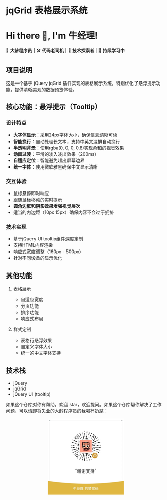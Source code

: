 # jqGrid 表格展示系统

# Hi there 👋, I'm 牛经理!

🌟 **大龄程序员** | 🛠️ **代码老司机** | 🚀 **技术探索者** | 🌱 **持续学习中** 

## 项目说明
这是一个基于 jQuery jqGrid 插件实现的表格展示系统，特别优化了悬浮提示功能，提供清晰美观的数据预览体验。

## 核心功能：悬浮提示（Tooltip）
### 设计特点
- **大字体显示**：采用24px字体大小，确保信息清晰可读
- **智能换行**：自动处理长文本，支持中英文混排自动换行
- **半透明背景**：使用rgba(0, 0, 0, 0.8)实现柔和的视觉效果
- **动画过渡**：平滑的淡入淡出效果（200ms）
- **自适应定位**：智能避免超出屏幕边界
- **统一字体**：使用微软雅黑确保中文显示清晰

### 交互体验
- 鼠标悬停即时响应
- 跟随鼠标移动的实时提示
- **圆角边框和阴影效果增强视觉层次**
- 适当的内边距（10px 15px）确保内容不会过于拥挤

### 技术实现
- 基于jQuery UI tooltip组件深度定制
- 支持HTML内容渲染
- 响应式宽度调整（160px - 500px）
- 针对不同设备的显示优化

## 其他功能
1. 表格展示
   - 自适应宽度
   - 分页功能
   - 排序功能
   - 响应式布局

2. 样式定制
   - 表格行悬浮效果
   - 自定义字体大小
   - 统一的中文字体支持

## 技术栈
- jQuery
- jqGrid
- jQuery UI (tooltip)

如果这个仓库对你有帮助，欢迎 star，欢迎提问。如果这个仓库帮你解决了工作问题，可以请即将失业的大龄程序员的我喝杯奶茶：

<p align="center"><img src="buy-me-a-coffee-wechat.jpg" width="240" height="240
" alt="" /></p>